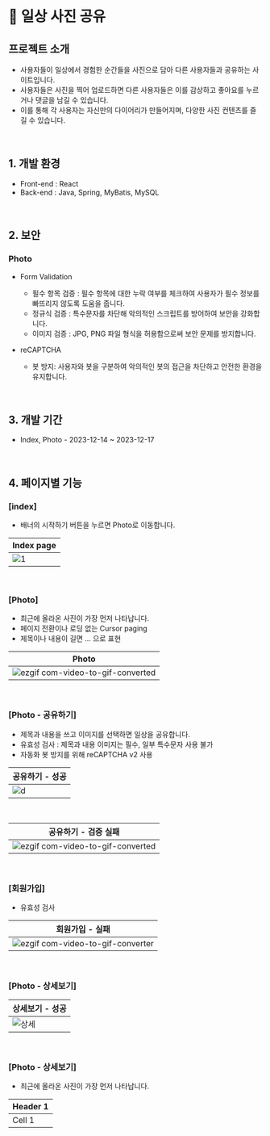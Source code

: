 # 📒 일상 사진 공유 

## 프로젝트 소개
- 사용자들이 일상에서 경험한 순간들을 사진으로 담아 다른 사용자들과 공유하는 사이트입니다. 
- 사용자들은 사진을 찍어 업로드하면 다른 사용자들은 이를 감상하고 좋아요를 누르거나 댓글을 남길 수 있습니다.
- 이를 통해 각 사용자는 자신만의 다이어리가 만들어지며, 다양한 사진 컨텐츠를 즐길 수 있습니다.
<br>

## 1. 개발 환경
- Front-end : React
- Back-end : Java, Spring, MyBatis, MySQL
<br>

## 2. 보안

### Photo
- Form Validation
  - 필수 항목 검증 : 필수 항목에 대한 누락 여부를 체크하여 사용자가 필수 정보를 빠뜨리지 않도록 도움을 줍니다.
  - 정규식 검증 : 특수문자를 차단해 악의적인 스크립트를 방어하여 보안을 강화합니다.
  - 이미지 검증 : JPG, PNG 파일 형식을 허용함으로써 보안 문제를 방지합니다.

- reCAPTCHA
  -  봇 방지: 사용자와 봇을 구분하여 악의적인 봇의 접근을 차단하고 안전한 환경을 유지합니다.
    
    
<br>

## 3. 개발 기간
- Index, Photo - 2023-12-14 ~ 2023-12-17

<br>

## 4. 페이지별 기능

### [index]
- 배너의 시작하기 버튼을 누르면 Photo로 이동합니다.

| Index page |
| -------- |
|    ![1](https://github.com/fxzz/sns/assets/3148006/91b9c3fc-f12e-43ee-b9f9-29a1156805ca) |

<br>

### [Photo]
- 최근에 올라온 사진이 가장 먼저 나타납니다.
- 페이지 전환이나 로딩 없는 Cursor paging
- 제목이나 내용이 길면 ... 으로 표현

| Photo | 
| -------- |
| ![ezgif com-video-to-gif-converted](https://github.com/fxzz/sns/assets/3148006/a89901e6-effe-4edc-b6af-07507991ba83)  | 


<br>

### [Photo - 공유하기]
- 제목과 내용을 쓰고 이미지를 선택하면 일상을 공유합니다.
- 유효성 검사 : 제목과 내용 이미지는 필수, 일부 특수문자 사용 불가
- 자동화 봇 방지를 위해 reCAPTCHA v2 사용

| 공유하기 - 성공 | 
| -------- |
| ![d](https://github.com/fxzz/sns/assets/3148006/aee9e713-10cb-4cae-b68c-fe2c3ae473ba)  | 

<br>

| 공유하기 - 검증 실패 | 
| -------- |
| ![ezgif com-video-to-gif-converted](https://github.com/fxzz/sns/assets/3148006/e8b3745f-a328-4e4a-bdb0-34e0ed84bae1)  | 




<br>

### [회원가입]
- 유효성 검사

| 회원가입 - 실패 | 
| -------- |
|  ![ezgif com-video-to-gif-converter](https://github.com/fxzz/sns/assets/3148006/65c535df-97c8-40da-b4e2-5eddf7f8b1ab) | 

<br>

### [Photo - 상세보기]


| 상세보기 - 성공 | 
| -------- |
|  ![상세](https://github.com/fxzz/sns/assets/3148006/3fded14c-b4ea-40b9-b8e0-088c6a1ee112) | 

<br>

### [Photo - 상세보기]
- 최근에 올라온 사진이 가장 먼저 나타납니다.

| Header 1 | 
| -------- |
| Cell 1   | 
